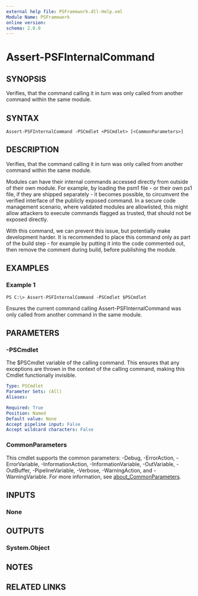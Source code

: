 ```yaml
---
external help file: PSFramework.dll-Help.xml
Module Name: PSFramework
online version:
schema: 2.0.0
---
```


# Assert-PSFInternalCommand

## SYNOPSIS
Verifies, that the command calling it in turn was only called from another command within the same module.

## SYNTAX

```
Assert-PSFInternalCommand -PSCmdlet <PSCmdlet> [<CommonParameters>]
```

## DESCRIPTION
Verifies, that the command calling it in turn was only called from another command within the same module.

Modules can have their internal commands accessed directly from outside of their own module.
For example, by loading the psm1 file - or their own ps1 file, if they are shipped separately - it becomes possible, to circumvent the verified interface of the publicly exposed command.
In a secure code management scenario, where validated modules are allowlisted, this might allow attackers to execute commands flagged as trusted, that should not be exposed directly.

With this command, we can prevent this issue, but potentially make development harder.
It is recommended to place this command only as part of the build step - for example by putting it into the code commented out, then remove the comment during build, before publishing the module.

## EXAMPLES

### Example 1
```
PS C:\> Assert-PSFInternalCommand -PSCmdlet $PSCmdlet
```

Ensures the current command calling Assert-PSFInternalCommand was only called from another command in the same module.

## PARAMETERS

### -PSCmdlet
The $PSCmdlet variable of the calling command.
This ensures that any exceptions are thrown in the context of the calling command, making this Cmdlet functionally invisible.

```yaml
Type: PSCmdlet
Parameter Sets: (All)
Aliases:

Required: True
Position: Named
Default value: None
Accept pipeline input: False
Accept wildcard characters: False
```

### CommonParameters
This cmdlet supports the common parameters: -Debug, -ErrorAction, -ErrorVariable, -InformationAction, -InformationVariable, -OutVariable, -OutBuffer, -PipelineVariable, -Verbose, -WarningAction, and -WarningVariable. For more information, see [about_CommonParameters](http://go.microsoft.com/fwlink/?LinkID=113216).

## INPUTS

### None
## OUTPUTS

### System.Object
## NOTES

## RELATED LINKS
